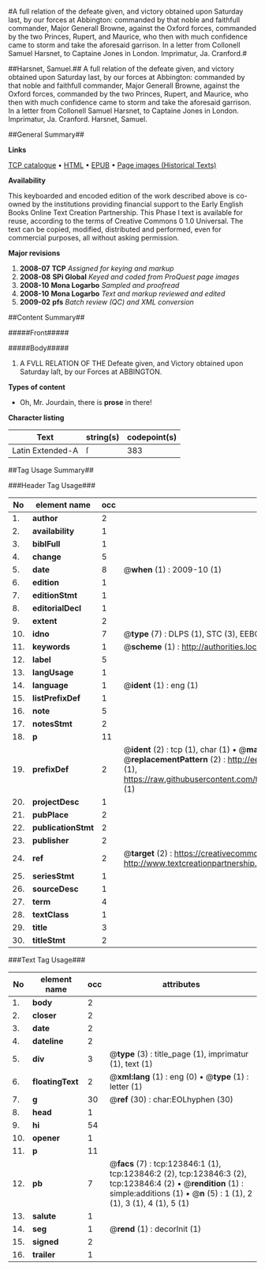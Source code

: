 #A full relation of the defeate given, and victory obtained upon Saturday last, by our forces at Abbington: commanded by that noble and faithfull commander, Major Generall Browne, against the Oxford forces, commanded by the two Princes, Rupert, and Maurice, who then with much confidence came to storm and take the aforesaid garrison. In a letter from Collonell Samuel Harsnet, to Captaine Jones in London. Imprimatur, Ja. Cranford.#

##Harsnet, Samuel.##
A full relation of the defeate given, and victory obtained upon Saturday last, by our forces at Abbington: commanded by that noble and faithfull commander, Major Generall Browne, against the Oxford forces, commanded by the two Princes, Rupert, and Maurice, who then with much confidence came to storm and take the aforesaid garrison. In a letter from Collonell Samuel Harsnet, to Captaine Jones in London. Imprimatur, Ja. Cranford.
Harsnet, Samuel.

##General Summary##

**Links**

[TCP catalogue](http://www.ota.ox.ac.uk/tcp/)  • 
[HTML](http://tei.it.ox.ac.uk/tcp/Texts-HTML/free/A87/A87173.html)  • 
[EPUB](http://tei.it.ox.ac.uk/tcp/Texts-EPUB/free/A87/A87173.epub) • 
[Page images (Historical Texts)](https://data.historicaltexts.jisc.ac.uk/view?pubId=eebo-99871435e&pageId=eebo-99871435e-123846-1)

**Availability**

This keyboarded and encoded edition of the
	       work described above is co-owned by the institutions
	       providing financial support to the Early English Books
	       Online Text Creation Partnership. This Phase I text is
	       available for reuse, according to the terms of Creative
	       Commons 0 1.0 Universal. The text can be copied,
	       modified, distributed and performed, even for
	       commercial purposes, all without asking permission.

**Major revisions**

1. __2008-07__ __TCP__ *Assigned for keying and markup*
1. __2008-08__ __SPi Global__ *Keyed and coded from ProQuest page images*
1. __2008-10__ __Mona Logarbo__ *Sampled and proofread*
1. __2008-10__ __Mona Logarbo__ *Text and markup reviewed and edited*
1. __2009-02__ __pfs__ *Batch review (QC) and XML conversion*

##Content Summary##

#####Front#####

#####Body#####

1. A FVLL RELATION OF THE Defeate given, and Victory obtained upon Saturday laſt, by our Forces at ABBINGTON.

**Types of content**

  * Oh, Mr. Jourdain, there is **prose** in there!

**Character listing**


|Text|string(s)|codepoint(s)|
|---|---|---|
|Latin Extended-A|ſ|383|

##Tag Usage Summary##

###Header Tag Usage###

|No|element name|occ|attributes|
|---|---|---|---|
|1.|__author__|2||
|2.|__availability__|1||
|3.|__biblFull__|1||
|4.|__change__|5||
|5.|__date__|8| @__when__ (1) : 2009-10 (1)|
|6.|__edition__|1||
|7.|__editionStmt__|1||
|8.|__editorialDecl__|1||
|9.|__extent__|2||
|10.|__idno__|7| @__type__ (7) : DLPS (1), STC (3), EEBO-CITATION (1), PROQUEST (1), VID (1)|
|11.|__keywords__|1| @__scheme__ (1) : http://authorities.loc.gov/ (1)|
|12.|__label__|5||
|13.|__langUsage__|1||
|14.|__language__|1| @__ident__ (1) : eng (1)|
|15.|__listPrefixDef__|1||
|16.|__note__|5||
|17.|__notesStmt__|2||
|18.|__p__|11||
|19.|__prefixDef__|2| @__ident__ (2) : tcp (1), char (1)  •  @__matchPattern__ (2) : ([0-9\-]+):([0-9IVX]+) (1), (.+) (1)  •  @__replacementPattern__ (2) : http://eebo.chadwyck.com/downloadtiff?vid=$1&page=$2 (1), https://raw.githubusercontent.com/textcreationpartnership/Texts/master/tcpchars.xml#$1 (1)|
|20.|__projectDesc__|1||
|21.|__pubPlace__|2||
|22.|__publicationStmt__|2||
|23.|__publisher__|2||
|24.|__ref__|2| @__target__ (2) : https://creativecommons.org/publicdomain/zero/1.0/ (1), http://www.textcreationpartnership.org/docs/. (1)|
|25.|__seriesStmt__|1||
|26.|__sourceDesc__|1||
|27.|__term__|4||
|28.|__textClass__|1||
|29.|__title__|3||
|30.|__titleStmt__|2||


###Text Tag Usage###

|No|element name|occ|attributes|
|---|---|---|---|
|1.|__body__|2||
|2.|__closer__|2||
|3.|__date__|2||
|4.|__dateline__|2||
|5.|__div__|3| @__type__ (3) : title_page (1), imprimatur (1), text (1)|
|6.|__floatingText__|2| @__xml:lang__ (1) : eng (0)  •  @__type__ (1) : letter (1)|
|7.|__g__|30| @__ref__ (30) : char:EOLhyphen (30)|
|8.|__head__|1||
|9.|__hi__|54||
|10.|__opener__|1||
|11.|__p__|11||
|12.|__pb__|7| @__facs__ (7) : tcp:123846:1 (1), tcp:123846:2 (2), tcp:123846:3 (2), tcp:123846:4 (2)  •  @__rendition__ (1) : simple:additions (1)  •  @__n__ (5) : 1 (1), 2 (1), 3 (1), 4 (1), 5 (1)|
|13.|__salute__|1||
|14.|__seg__|1| @__rend__ (1) : decorInit (1)|
|15.|__signed__|2||
|16.|__trailer__|1||

